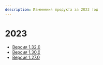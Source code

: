 ```yaml
---
description: Изменения продукта за 2023 год
---
```


# 2023

* [Версия 1.32.0](https://docs.teamstorm.io/release-notes/2023/versiya-1.32.0)
* [Версия 1.30.0](versiya-1.30.0.md)
* [Версия 1.27.0](versiya-1.27.0.md)



####

####

###

